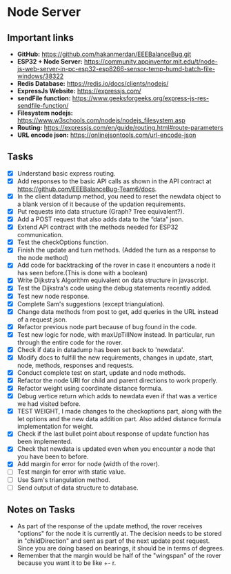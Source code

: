 # Node Server

## Important links

- **GitHub:** https://github.com/hakanmerdan/EEEBalanceBug.git
- **ESP32 + Node Server:** https://community.appinventor.mit.edu/t/node-js-web-server-in-pc-esp32-esp8266-sensor-temp-humd-batch-file-windows/38322
- **Redis Database:** https://redis.io/docs/clients/nodejs/
- **ExpressJs Website:** https://expressjs.com/
- **sendFile function:** https://www.geeksforgeeks.org/express-js-res-sendfile-function/
- **Filesystem nodejs:** https://www.w3schools.com/nodejs/nodejs_filesystem.asp
- **Routing:** https://expressjs.com/en/guide/routing.html#route-parameters
- **URL encode json:** https://onlinejsontools.com/url-encode-json

## Tasks

- [x]  Understand basic express routing.
- [x]  Add responses to the basic API calls as shown in the API contract at https://github.com/EEEBalanceBug-Team6/docs.
- [x]  In the client datadump method, you need to reset the newdata object to a blank version of it because of the updation requirements.
- [x]  Put requests into data structure (Graph? Tree equivalent?).
- [x]  Add a POST request that also adds data to the “data” json.
- [x]  Extend API contract with the methods needed for ESP32 communication.
- [x]  Test the checkOptions function.
- [x]  Finish the update and turn methods. (Added the turn as a response to the node method)
- [x]  Add code for backtracking of the rover in case it encounters a node it has seen before.(This is done with a boolean)
- [x]  Write Dijkstra’s Algorithm equivalent on data structure in javascript.
- [x]  Test the Dijkstra's code using the debug statements recently added.
- [x]  Test new node response.
- [x]  Complete Sam's suggestions (except triangulation).
- [x]  Change data methods from post to get, add queries in the URL instead of a request json.
- [x]  Refactor previous node part because of bug found in the code.
- [x]  Test new logic for node, with maxUpTillNow instead. In particular, run through the entire code for the rover.
- [x]  Check if data in datadump has been set back to 'newdata'.
- [x]  Modify docs to fulfill the new requirements, changes in update, start, node, methods, responses and requests.
- [x]  Conduct complete test on start, update and node methods. 
- [x]  Refactor the node URI for child and parent directions to work properly.
- [x]  Refactor weight using coordinate distance formula.
- [x]  Debug vertice return which adds to newdata even if that was a vertice we had visited before.
- [x]  TEST WEIGHT, I made changes to the checkoptions part, along with the let options and the new data addition part. Also added distance formula implementation for weight.
- [x]  Check if the last bullet point about response of update function has been implemented.
- [x]  Check that newdata is updated even when you encounter a node that you have been to before. 
- [x]  Add margin for error for node (width of the rover).
- [ ]  Test margin for error with static value.
- [ ]  Use Sam's triangulation method.
- [ ]  Send output of data structure to database.

## Notes on Tasks

- As part of the response of the update method, the rover receives "options" for the node it is currently at. The decision needs to be stored in "childDirection" and sent as part of the next update post request. Since you are doing based on bearings, it should be in terms of degrees.
- Remember that the margin would be half of the "wingspan" of the rover because you want it to be like +- r.
